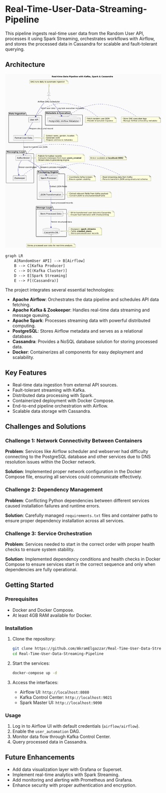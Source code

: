 # Real-Time-User-Data-Streaming-Pipeline
This pipeline ingests real-time user data from the Random User API, processes it using Spark Streaming, orchestrates workflows with Airflow, and stores the processed data in Cassandra for scalable and fault-tolerant querying.  

## Architecture  
![System Architecture](architecture.png) 

```mermaid
graph LR
    A[RandomUser API] --> B[Airflow]
    B --> C[Kafka Producer]
    C --> D[(Kafka Cluster)]
    D --> E[Spark Streaming]
    E --> F[(Cassandra)]
```
The project integrates several essential technologies:  
- **Apache Airflow**: Orchestrates the data pipeline and schedules API data fetching.  
- **Apache Kafka & Zookeeper**: Handles real-time data streaming and message queuing.  
- **Apache Spark**: Processes streaming data with powerful distributed computing.  
- **PostgreSQL**: Stores Airflow metadata and serves as a relational database.  
- **Cassandra**: Provides a NoSQL database solution for storing processed data.  
- **Docker**: Containerizes all components for easy deployment and scalability.  

## Key Features  
- Real-time data ingestion from external API sources.  
- Fault-tolerant streaming with Kafka.  
- Distributed data processing with Spark.  
- Containerized deployment with Docker Compose.  
- End-to-end pipeline orchestration with Airflow.  
- Scalable data storage with Cassandra.  

## Challenges and Solutions  

### Challenge 1: Network Connectivity Between Containers  
**Problem**: Services like Airflow scheduler and webserver had difficulty connecting to the PostgreSQL database and other services due to DNS resolution issues within the Docker network.  

**Solution**: Implemented proper network configuration in the Docker Compose file, ensuring all services could communicate effectively.  

### Challenge 2: Dependency Management  
**Problem**: Conflicting Python dependencies between different services caused installation failures and runtime errors.  

**Solution**: Carefully managed `requirements.txt` files and container paths to ensure proper dependency installation across all services.  

### Challenge 3: Service Orchestration  
**Problem**: Services needed to start in the correct order with proper health checks to ensure system stability.  

**Solution**: Implemented dependency conditions and health checks in Docker Compose to ensure services start in the correct sequence and only when dependencies are fully operational.  

## Getting Started  

### Prerequisites  
- Docker and Docker Compose.  
- At least 4GB RAM available for Docker.

### Installation  
1. Clone the repository:  
   ```bash  
   git clone https://github.com/AkramElgazzar/Real-Time-User-Data-Streaming-Pipeline.git  
   cd Real-Time-User-Data-Streaming-Pipeline  
   ``` 

2. Start the services:  
   ```bash  
   docker-compose up -d  
   ```  

3. Access the interfaces:  
   - Airflow UI: `http://localhost:8080`  
   - Kafka Control Center: `http://localhost:9021`  
   - Spark Master UI: `http://localhost:9090`  

### Usage  
1. Log in to Airflow UI with default credentials (`airflow/airflow`).  
2. Enable the `user_automation` DAG.  
3. Monitor data flow through Kafka Control Center.  
4. Query processed data in Cassandra.  


## Future Enhancements  
- Add data visualization layer with Grafana or Superset.  
- Implement real-time analytics with Spark Streaming.  
- Add monitoring and alerting with Prometheus and Grafana.  
- Enhance security with proper authentication and encryption.  
 
